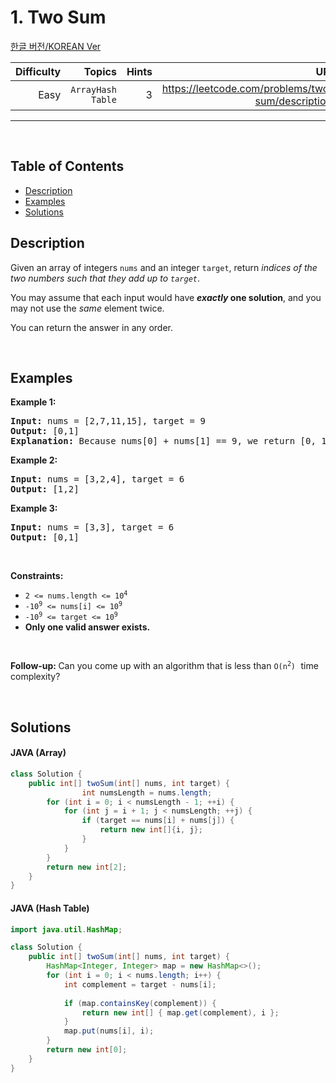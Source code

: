 # 1. Two Sum

<!-- Language and Info Table Set for English -->
[한글 버전/KOREAN Ver](README_ko.md)

|Difficulty |Topics |Hints |URL |
|---:|---:|---:|---:|
|Easy|<code>Array</code><code>Hash Table</code> |3 |https://leetcode.com/problems/two-sum/description/ |

---
<p>&nbsp;</p>

<!-- Contents -->
## Table of Contents
- [Description](#description)
- [Examples](#examples)
- [Solutions](#solutions)

<!-- Find class "elfjS" in Origianl html -->
## Description

<div class="elfjS" data-track-load="description_content"><p>Given an array of integers <code>nums</code>&nbsp;and an integer <code>target</code>, return <em>indices of the two numbers such that they add up to <code>target</code></em>.</p>

<p>You may assume that each input would have <strong><em>exactly</em> one solution</strong>, and you may not use the <em>same</em> element twice.</p>

<p>You can return the answer in any order.</p>

<p>&nbsp;</p>

## Examples
<p><strong class="example">Example 1:</strong></p>

<pre><strong>Input:</strong> nums = [2,7,11,15], target = 9
<strong>Output:</strong> [0,1]
<strong>Explanation:</strong> Because nums[0] + nums[1] == 9, we return [0, 1].
</pre>

<p><strong class="example">Example 2:</strong></p>

<pre><strong>Input:</strong> nums = [3,2,4], target = 6
<strong>Output:</strong> [1,2]
</pre>

<p><strong class="example">Example 3:</strong></p>

<pre><strong>Input:</strong> nums = [3,3], target = 6
<strong>Output:</strong> [0,1]
</pre>

<p>&nbsp;</p>
<p><strong>Constraints:</strong></p>

<ul>
	<li><code>2 &lt;= nums.length &lt;= 10<sup>4</sup></code></li>
	<li><code>-10<sup>9</sup> &lt;= nums[i] &lt;= 10<sup>9</sup></code></li>
	<li><code>-10<sup>9</sup> &lt;= target &lt;= 10<sup>9</sup></code></li>
	<li><strong>Only one valid answer exists.</strong></li>
</ul>

<p>&nbsp;</p>
<strong>Follow-up:&nbsp;</strong>Can you come up with an algorithm that is less than <code>O(n<sup>2</sup>)</code><font face="monospace">&nbsp;</font>time complexity?</div>

<p>&nbsp;</p>

## Solutions

#### JAVA (Array)
```java
class Solution {
    public int[] twoSum(int[] nums, int target) {
                int numsLength = nums.length;
        for (int i = 0; i < numsLength - 1; ++i) {
            for (int j = i + 1; j < numsLength; ++j) {
                if (target == nums[i] + nums[j]) {
                    return new int[]{i, j};
                }
            }
        }
        return new int[2];
    }
}
```

#### JAVA (Hash Table)
```java
import java.util.HashMap;

class Solution {
    public int[] twoSum(int[] nums, int target) {
        HashMap<Integer, Integer> map = new HashMap<>();
        for (int i = 0; i < nums.length; i++) {
            int complement = target - nums[i];
            
            if (map.containsKey(complement)) {
                return new int[] { map.get(complement), i };
            }
            map.put(nums[i], i);
        }
        return new int[0];
    }
}
```
